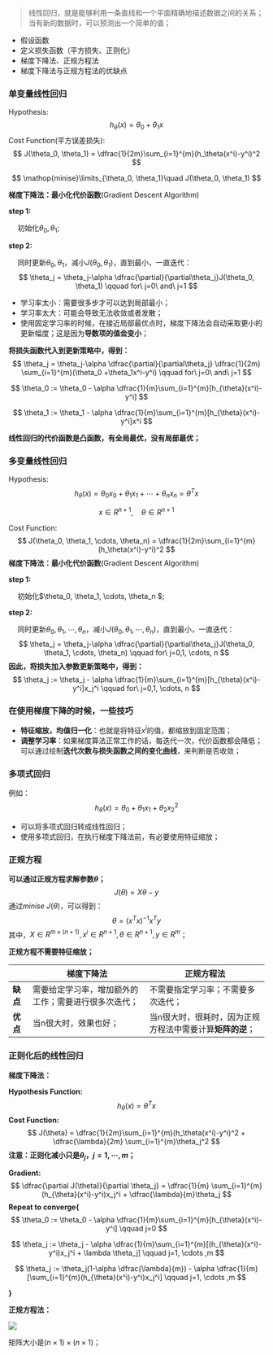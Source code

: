 > 线性回归，就是能够利用一条直线和一个平面精确地描述数据之间的关系；当有新的数据时，可以预测出一个简单的值；

* 假设函数
* 定义损失函数（平方损失、正则化）
* 梯度下降法、正规方程法
* 梯度下降法与正规方程法的优缺点

### 单变量线性回归

Hypothesis:
$$
h_\theta(x) = \theta_0 + \theta_1x
$$
Cost Function(平方误差损失):
$$
J(\theta_0, \theta_1) = \dfrac{1}{2m}\sum_{i=1}^{m}(h_\theta(x^i)-y^i)^2
$$

$$
\mathop{minise}\limits_{\theta_0, \theta_1}\quad J(\theta_0, \theta_1)  
$$

**梯度下降法：最小化代价函数**(Gradient Descent Algorithm)

**step 1:**

&emsp; 初始化$\theta_0, \theta_1$;

**step 2:**

&emsp; 同时更新$\theta_0, \theta_1$，减小$J(\theta_0, \theta_1)$，直到最小，一直迭代：
$$
\theta_j = \theta_j-\alpha \dfrac{\partial}{\partial\theta_j}J(\theta_0, \theta_1) \qquad for\ j=0\ and\ j=1
$$

- 学习率太小：需要很多步才可以达到局部最小；
- 学习率太大：可能会导致无法收敛或者发散；
- 使用固定学习率的时候，在接近局部最优点时，梯度下降法会自动采取更小的更新幅度；这是因为**导数项的值会变小**；

**将损失函数代入到更新策略中，得到：**
$$
\theta_j = \theta_j-\alpha \dfrac{\partial}{\partial\theta_j} \dfrac{1}{2m} \sum_{i=1}^{m}(\theta_0 +\theta_1x^i-y^i) \qquad for\ j=0\ and\ j=1
$$

$$
\theta_0 := \theta_0 - \alpha \dfrac{1}{m}\sum_{i=1}^{m}[h_{\theta}(x^i)-y^i]
$$

$$
\theta_1 := \theta_1 - \alpha \dfrac{1}{m}\sum_{i=1}^{m}[h_{\theta}(x^i)-y^i]x^i
$$

**线性回归的代价函数是凸函数，有全局最优，没有局部最优；**



### 多变量线性回归

Hypothesis:
$$
h_{\theta}(x) = \theta_0x_0 + \theta_1x_1 + \cdots + \theta_nx_n = \theta^Tx
$$

$$
x \in R^{n+1}, \quad \theta \in R^{n+1}
$$

Cost Function:
$$
J(\theta_0, \theta_1, \cdots, \theta_n) = \dfrac{1}{2m}\sum_{i=1}^{m}(h_\theta(x^i)-y^i)^2
$$
**梯度下降法：最小化代价函数**(Gradient Descent Algorithm)

**step 1:**

&emsp; 初始化$\theta_0, \theta_1, \cdots, \theta_n $;

**step 2:**

&emsp; 同时更新$\theta_0, \theta_1, \cdots, \theta_n$，减小$J(\theta_0, \theta_1, \cdots, \theta_n)$，直到最小，一直迭代：
$$
\theta_j = \theta_j-\alpha \dfrac{\partial}{\partial\theta_j}J(\theta_0, \theta_1, \cdots, \theta_n) \qquad for\ j=0,1, \cdots, n
$$
**因此，将损失加入参数更新策略中，得到：**
$$
\theta_j := \theta_j - \alpha \dfrac{1}{m}\sum_{i=1}^{m}[h_{\theta}(x^i)-y^i]x_j^i \qquad for\ j=0,1, \cdots, n
$$

### 在使用梯度下降的时候，一些技巧

- **特征缩放，均值归一化**：也就是将特征$x^i$的值，都缩放到固定范围；
- **调整学习率**：如果梯度算法正常工作的话，每迭代一次，代价函数都会降低；可以通过绘制**迭代次数与损失函数之间的变化曲线**，来判断是否收敛；

### 多项式回归

例如：
$$
h_{\theta}(x) = \theta_0 + \theta_1x_1 + \theta_2x_2^2
$$

- 可以将多项式回归转成线性回归；
- 使用多项式回归，在执行梯度下降法前，有必要使用特征缩放；



### 正规方程

**可以通过正规方程求解参数$\theta$；**
$$
J(\theta) = X\theta - y
$$
通过$minise \  J(\theta)$，可以得到：
$$
\theta = (x^Tx)^{-1}x^Ty
$$
其中，$X \in R^{m \times (n+1)}, x^i \in R^{n+1}, \theta \in R^{n+1}, y \in R^m$；

**正规方程不需要特征缩放；**



|          | 梯度下降法                                           | 正规方程法                                                |
| -------- | ---------------------------------------------------- | --------------------------------------------------------- |
| **缺点** | 需要给定学习率，增加额外的工作；需要进行很多次迭代； | 不需要指定学习率；不需要多次迭代；                        |
| **优点** | 当n很大时，效果也好；                                | 当n很大时，很耗时，因为正规方程法中需要计算**矩阵的逆**； |



### 正则化后的线性回归

**梯度下降法：**

**Hypothesis Function:**
$$
h_{\theta}(x) = \theta^Tx
$$
**Cost Function:**
$$
J(\theta) = \dfrac{1}{2m}\sum_{i=1}^{m}(h_\theta(x^i)-y^i)^2 + \dfrac{\lambda}{2m} \sum_{i=1}^{m}\theta_j^2
$$
**注意：正则化减小只是$\theta_j， j=1,\cdots,m$；**

**Gradient:**
$$
\dfrac{\partial J(\theta)}{\partial \theta_j} = \dfrac{1}{m} \sum_{i=1}^{m}(h_{\theta}(x^i)-y^i)x_j^i + \dfrac{\lambda}{m}\theta_j
$$
**Repeat to converge{**
$$
\theta_0 := \theta_0 - \alpha \dfrac{1}{m}\sum_{i=1}^{m}[h_{\theta}(x^i)-y^i] \qquad j=0
$$

$$
\theta_j := \theta_j - \alpha \dfrac{1}{m}\sum_{i=1}^{m}[(h_{\theta}(x^i)-y^i)x_j^i + \lambda \theta_j] \qquad j=1, \cdots ,m
$$

$$
\theta_j := \theta_j(1-\alpha \dfrac{\lambda}{m}) - \alpha \dfrac{1}{m}[\sum_{i=1}^{m}(h_{\theta}(x^i)-y^i)x_j^i] \qquad j=1, \cdots ,m
$$

**}**

**正规方程法：**

![](https://res.cloudinary.com/chenzhen/image/upload/v1552455721/github_image/2019-03-13/%E6%8D%95%E8%8E%B7.png)

矩阵大小是$(n\times 1)\times  (n \times 1)$；

